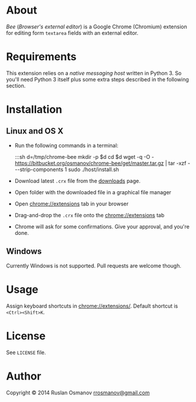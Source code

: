 # About

*Bee* (_Browser's external editor_) is a Google Chrome (Chromium) extension for
editing form `textarea` fields with an external editor.

# Requirements

This extension relies on a _native messaging host_ written in Python 3. So
you'll need Python 3 itself plus some extra steps described in the following
section.

# Installation

## Linux and OS X

- Run the following commands in a terminal:

	:::sh
	d=/tmp/chrome-bee
	mkdir -p $d
	cd $d
	wget -q -O - https://bitbucket.org/osmanov/chrome-bee/get/master.tar.gz | tar -xzf - --strip-components 1
	sudo ./host/install.sh

- Download latest `.crx` file from the [downloads](https://bitbucket.org/osmanov/chrome-bee/downloads) page.
- Open folder with the downloaded file in a graphical file manager
- Open <chrome://extensions> tab in your browser
- Drag-and-drop the `.crx` file onto the <chrome://extensions> tab
- Chrome will ask for some confirmations. Give your approval, and you're done.

## Windows

Currently Windows is not supported. Pull requests are welcome though.

# Usage

Assign keyboard shortcuts in <chrome://extensions/>. Default shortcut is `<Ctrl><Shift>K`.

# License

See `LICENSE` file.

# Author

Copyright © 2014 Ruslan Osmanov <rrosmanov@gmail.com>
